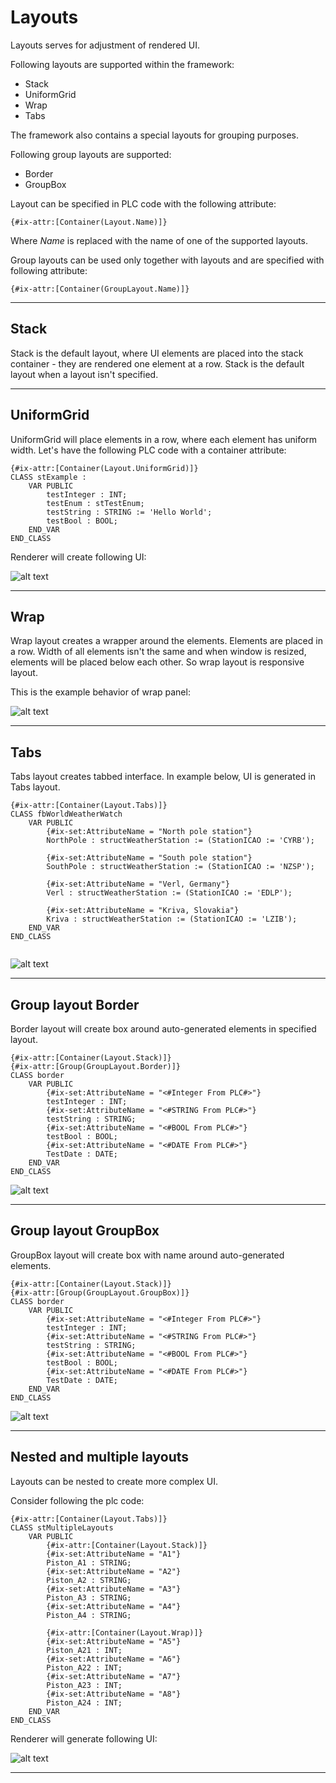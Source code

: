 # Layouts

Layouts serves for adjustment of rendered UI.

Following layouts are supported within the framework:

- Stack
- UniformGrid
- Wrap
- Tabs

The framework also contains a special layouts for grouping purposes.

Following group layouts are supported:

- Border
- GroupBox

Layout can be specified in PLC code with the following attribute:
```
{#ix-attr:[Container(Layout.Name)]}
```
Where *Name* is replaced with the name of one of the supported layouts.

Group layouts can be used only together with layouts and are specified with following attribute:

```
{#ix-attr:[Container(GroupLayout.Name)]}
```
---

## Stack
Stack is the default layout, where UI elements are placed into the stack container - they are rendered one element at a row. Stack is the default layout when a layout isn't specified.

---
## UniformGrid
UniformGrid will place elements in a row, where each element has uniform width.
Let's have the following PLC code with a container attribute:
```
{#ix-attr:[Container(Layout.UniformGrid)]}
CLASS stExample :
	VAR PUBLIC 
		testInteger : INT;
		testEnum : stTestEnum;
		testString : STRING := 'Hello World';
		testBool : BOOL;
	END_VAR  
END_CLASS
```

Renderer will create following UI:

![alt text](~/images/blazor/uniform.png)

---
## Wrap
Wrap layout creates a wrapper around the elements. Elements are placed in a row. Width of all elements isn't the same and when window is resized, elements will be placed below each other. So wrap layout is responsive layout.

This is the example behavior of wrap panel:

![alt text](~/images/blazor/wrap-panel.gif "Wrap panel behavior")

---
## Tabs
Tabs layout creates tabbed interface. In example below, UI is generated in Tabs layout.
```
{#ix-attr:[Container(Layout.Tabs)]}
CLASS fbWorldWeatherWatch
	VAR PUBLIC   
		{#ix-set:AttributeName = "North pole station"}
		NorthPole : structWeatherStation := (StationICAO := 'CYRB');

		{#ix-set:AttributeName = "South pole station"}
		SouthPole : structWeatherStation := (StationICAO := 'NZSP');

		{#ix-set:AttributeName = "Verl, Germany"}
		Verl : structWeatherStation := (StationICAO := 'EDLP');

		{#ix-set:AttributeName = "Kriva, Slovakia"}
		Kriva : structWeatherStation := (StationICAO := 'LZIB');	
	END_VAR 
END_CLASS
 
```
![alt text](~/images/blazor/tabs.gif "Tabs layout")

---
## Group layout Border
Border layout will create box around auto-generated elements in specified layout. 


```
{#ix-attr:[Container(Layout.Stack)]}
{#ix-attr:[Group(GroupLayout.Border)]}   
CLASS border
    VAR PUBLIC
        {#ix-set:AttributeName = "<#Integer From PLC#>"}	
        testInteger : INT;
        {#ix-set:AttributeName = "<#STRING From PLC#>"}	
        testString : STRING;
        {#ix-set:AttributeName = "<#BOOL From PLC#>"}	
        testBool : BOOL;
        {#ix-set:AttributeName = "<#DATE From PLC#>"}
        TestDate : DATE;	
    END_VAR
END_CLASS
```

![alt text](~/images/blazor/border.png "Border layout")

---
## Group layout GroupBox
GroupBox layout will create box with name around auto-generated elements. 

```
{#ix-attr:[Container(Layout.Stack)]}
{#ix-attr:[Group(GroupLayout.GroupBox)]}   
CLASS border
    VAR PUBLIC
        {#ix-set:AttributeName = "<#Integer From PLC#>"}	
        testInteger : INT;
        {#ix-set:AttributeName = "<#STRING From PLC#>"}	
        testString : STRING;
        {#ix-set:AttributeName = "<#BOOL From PLC#>"}	
        testBool : BOOL;
        {#ix-set:AttributeName = "<#DATE From PLC#>"}
        TestDate : DATE;	
    END_VAR
END_CLASS
```

![alt text](~/images/blazor/groupbox.png "GroupBox layout")

---
## Nested and multiple layouts
Layouts can be nested to create more complex UI.

Consider following the plc code:
```
{#ix-attr:[Container(Layout.Tabs)]}
CLASS stMultipleLayouts
	VAR PUBLIC 
		{#ix-attr:[Container(Layout.Stack)]}
		{#ix-set:AttributeName = "A1"}
		Piston_A1 : STRING;
		{#ix-set:AttributeName = "A2"}
		Piston_A2 : STRING;
		{#ix-set:AttributeName = "A3"}
		Piston_A3 : STRING;
		{#ix-set:AttributeName = "A4"}
		Piston_A4 : STRING;
		
		{#ix-attr:[Container(Layout.Wrap)]}
		{#ix-set:AttributeName = "A5"}
		Piston_A21 : INT;
		{#ix-set:AttributeName = "A6"}
		Piston_A22 : INT;
		{#ix-set:AttributeName = "A7"}
		Piston_A23 : INT;
		{#ix-set:AttributeName = "A8"}
		Piston_A24 : INT;
	END_VAR 
END_CLASS

```
Renderer will generate following UI:

![alt text](~/images/blazor/multiple_layouts.gif "Mulitple layouts")

---
